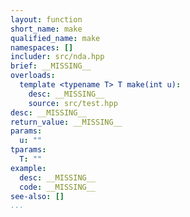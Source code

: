 ```yaml
---
layout: function
short_name: make
qualified_name: make
namespaces: []
includer: src/nda.hpp
brief: __MISSING__
overloads:
  template <typename T> T make(int u):
    desc: __MISSING__
    source: src/test.hpp
desc: __MISSING__
return_value: __MISSING__
params:
  u: ""
tparams:
  T: ""
example:
  desc: __MISSING__
  code: __MISSING__
see-also: []
...
```

